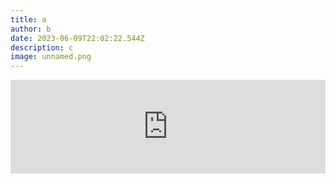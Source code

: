 ```yaml
---
title: a
author: b
date: 2023-06-09T22:02:22.544Z
description: c
image: unnamed.png
---
```

<!--StartFragment-->

<iframe src='https://www.memberplanet.com/Involvement/EventWebButton.ashx?ID=ccg195ep' style='border: 0 none; width: 100%;'></iframe>

<!--EndFragment-->